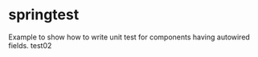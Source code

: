 springtest
==========
Example to show how to write unit test for components having autowired fields.
test02
